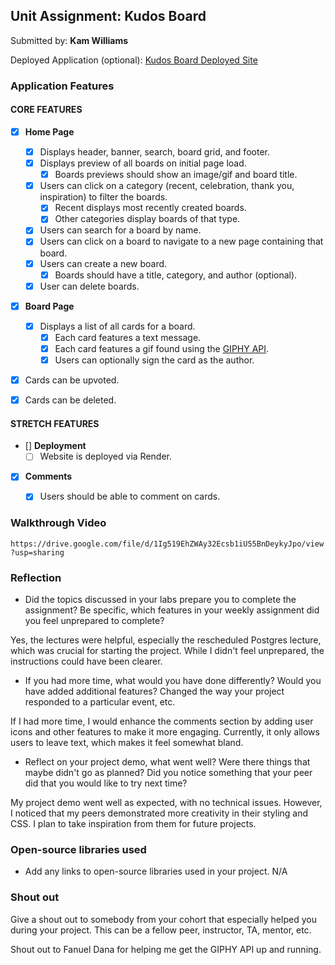 ## Unit Assignment: Kudos Board

Submitted by: **Kam Williams**

Deployed Application (optional): [Kudos Board Deployed Site](ADD_LINK_HERE)

### Application Features

#### CORE FEATURES

- [x] **Home Page**
  - [x] Displays header, banner, search, board grid, and footer.
  - [x] Displays preview of all boards on initial page load.
    - [x] Boards previews should show an image/gif and board title.
  - [x] Users can click on a category (recent, celebration, thank you, inspiration) to filter the boards.
    - [x] Recent displays most recently created boards.
    - [x] Other categories display boards of that type.
  - [x] Users can search for a board by name.
  - [x] Users can click on a board to navigate to a new page containing that board.
  - [x] Users can create a new board.
    - [x] Boards should have a title, category, and author (optional).
  - [x] User can delete boards.
  
- [x] **Board Page**
  - [x] Displays a list of all cards for a board.
    -  [x] Each card features a text message.
    -  [x] Each card features a gif found using the [GIPHY API](https://developers.giphy.com/docs/api/).
    -  [x] Users can optionally sign the card as the author.  
-   [x] Cards can be upvoted.
-   [x] Cards can be deleted.


#### STRETCH FEATURES


- [] **Deployment**
  - [ ] Website is deployed via Render.
- [x] **Comments**
  - [x] Users should be able to comment on cards.


### Walkthrough Video

`https://drive.google.com/file/d/1Ig519EhZWAy32Ecsb1iU55BnDeykyJpo/view?usp=sharing`

### Reflection

* Did the topics discussed in your labs prepare you to complete the assignment? Be specific, which features in your weekly assignment did you feel unprepared to complete?

Yes, the lectures were helpful, especially the rescheduled Postgres lecture, which was crucial for starting the project. While I didn't feel unprepared, the instructions could have been clearer.

* If you had more time, what would you have done differently? Would you have added additional features? Changed the way your project responded to a particular event, etc.
  
If I had more time, I would enhance the comments section by adding user icons and other features to make it more engaging. Currently, it only allows users to leave text, which makes it feel somewhat bland.

* Reflect on your project demo, what went well? Were there things that maybe didn't go as planned? Did you notice something that your peer did that you would like to try next time?

My project demo went well as expected, with no technical issues. However, I noticed that my peers demonstrated more creativity in their styling and CSS. I plan to take inspiration from them for future projects.

### Open-source libraries used

- Add any links to open-source libraries used in your project.
N/A

### Shout out

Give a shout out to somebody from your cohort that especially helped you during your project. This can be a fellow peer, instructor, TA, mentor, etc.

Shout out to Fanuel Dana for helping me get the GIPHY API up and running.
